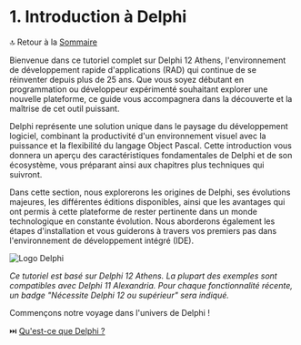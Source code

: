 # 1. Introduction à Delphi

🔝 Retour à la [Sommaire](/SOMMAIRE.md)

Bienvenue dans ce tutoriel complet sur Delphi 12 Athens, l'environnement de développement rapide d'applications (RAD) qui continue de se réinventer depuis plus de 25 ans. Que vous soyez débutant en programmation ou développeur expérimenté souhaitant explorer une nouvelle plateforme, ce guide vous accompagnera dans la découverte et la maîtrise de cet outil puissant.

Delphi représente une solution unique dans le paysage du développement logiciel, combinant la productivité d'un environnement visuel avec la puissance et la flexibilité du langage Object Pascal. Cette introduction vous donnera un aperçu des caractéristiques fondamentales de Delphi et de son écosystème, vous préparant ainsi aux chapitres plus techniques qui suivront.

Dans cette section, nous explorerons les origines de Delphi, ses évolutions majeures, les différentes éditions disponibles, ainsi que les avantages qui ont permis à cette plateforme de rester pertinente dans un monde technologique en constante évolution. Nous aborderons également les étapes d'installation et vous guiderons à travers vos premiers pas dans l'environnement de développement intégré (IDE).

![Logo Delphi](https://placeholder-for-delphi-logo.com/image.png)

*Ce tutoriel est basé sur Delphi 12 Athens. La plupart des exemples sont compatibles avec Delphi 11 Alexandria. Pour chaque fonctionnalité récente, un badge "Nécessite Delphi 12 ou supérieur" sera indiqué.*

Commençons notre voyage dans l'univers de Delphi !

⏭️ [Qu'est-ce que Delphi ?](/01-introduction-a-delphi/01-quest-ce-que-delphi.md)
